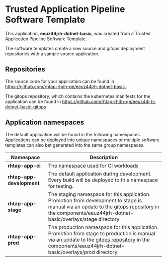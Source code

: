 # Trusted Application Pipeline Software Template

This application, **eeuz44jrh-dotnet-basic**, was created from a Trusted Application Pipeline Software Template.

The software templates create a new source and gitops deployment repositories with a sample source application. 

## Repositories

The source code for your application can be found in [https://github.com/rhtap-rhdh-qe/eeuz44jrh-dotnet-basic ](https://github.com/rhtap-rhdh-qe/eeuz44jrh-dotnet-basic ).
 
The gitops repository, which contains the kubernetes manifests for the application can be found in 
[https://github.com/rhtap-rhdh-qe/eeuz44jrh-dotnet-basic-gitops ](https://github.com/rhtap-rhdh-qe/eeuz44jrh-dotnet-basic-gitops ) 

## Application namespaces 

The default application will be found in the following namespaces. Applications can be deployed into unique namespaces or multiple software templates can also bet generated into the same group namespaces.  

|  Namespace   |  Description   |  
| -------- | -------- |
| **rhtap-app-ci** | The namespace used for CI workloads |
| **rhtap-app-development** | The default application during development. Every build will be deployed to this namespace for testing. |
| **rhtap-app-stage** | The staging namespace for this application. Promotion from development to stage is manual via an update to the [gitops repository](https://github.com/rhtap-rhdh-qe/eeuz44jrh-dotnet-basic-gitops ) in the components/eeuz44jrh-dotnet-basic/overlays/stage directory |
| **rhtap-app-prod** | The production namespace for this application. Promotion from stage to production is manual via an update to the [gitops repository](https://github.com/rhtap-rhdh-qe/eeuz44jrh-dotnet-basic-gitops ) in the components/eeuz44jrh-dotnet-basic/overlays/prod directory |